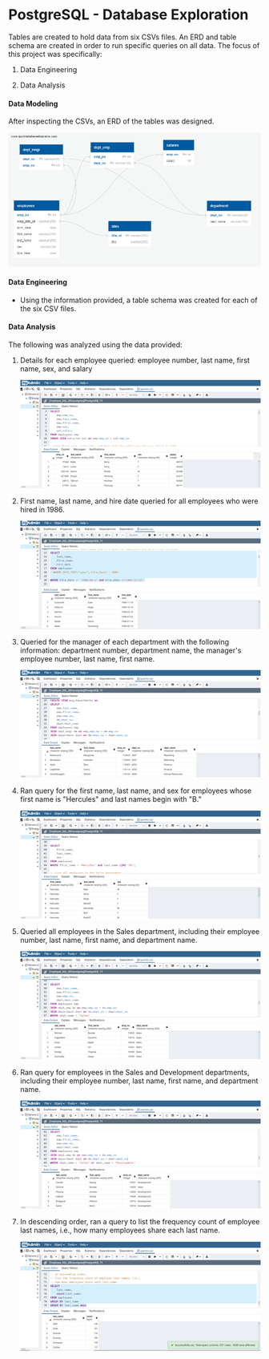 # PostgreSQL - Database Exploration

Tables are created to hold data from six CSVs files. An ERD and table schema are created in order to run specific queries on all data. The focus of this project was specifically:

1. Data Engineering

2. Data Analysis


#### Data Modeling

After inspecting the CSVs, an ERD of the tables was designed. 

![ERD](images/erd_pic.png)


#### Data Engineering

* Using the information provided, a table schema was created for each of the six CSV files. 


#### Data Analysis

The following was analyzed using the data provided:

1. Details for each employee queried: employee number, last name, first name, sex, and salary

    ![employee_query](images/employee_details.png)

2. First name, last name, and hire date queried for all employees who were hired in 1986.

    ![hire_date](images/1986.png)

3. Queried for the manager of each department with the following information: department number, department name, the manager's employee number, last name, first name.

    ![manager_query](images/manager.png)

4. Ran query for the first name, last name, and sex for employees whose first name is "Hercules" and last names begin with "B."

    ![specific_query](images/hercules.png)

5. Queried all employees in the Sales department, including their employee number, last name, first name, and department name.

    ![sales_department](images/sales.png)

6. Ran query for employees in the Sales and Development departments, including their employee number, last name, first name, and department name.

    ![sales_dev_query](images/sales_dev.png)

7. In descending order, ran a query to list the frequency count of employee last names, i.e., how many employees share each last name.

    ![descending_order](images/desc.png)